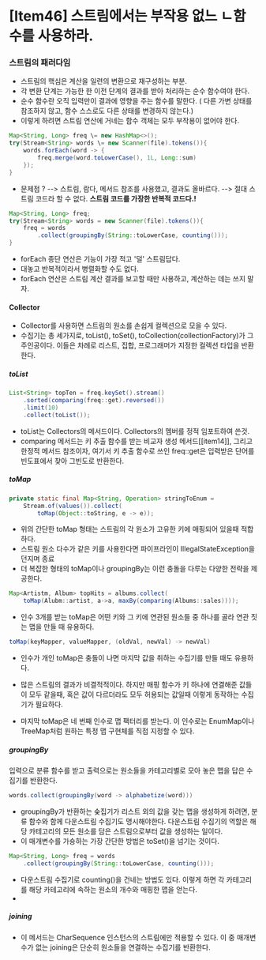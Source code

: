 # [Item46] 스트림에서는 부작용 없느 ㄴ함수를 사용하라. 

### 스트림의 패러다임 
- 스트림의 핵심은 계산을 일련의 변환으로 재구성하는 부분. 
- 각 변환 단계는 가능한 한 이전 단계의 결과를 받아 처리하는 순수 함수여야 한다. 
- 순수 함수란 오직 입력만이 결과에 영향을 주는 함수를 말한다. ( 다른 가변 상태를 참조하지 않고, 함수 스스로도 다른 상태를 변경하지 않는다.)
- 이렇게 하려면 스트림 연산에 거네는 함수 객체는 모두 부작용이 없어야 한다. 

```java
Map<String, Long> freq \= new HashMap<>();  
try(Stream<String> words \= new Scanner(file).tokens()){  
    words.forEach(word -> {  
        freq.merge(word.toLowerCase(), 1L, Long::sum)  
    });  
}
```
- 문제점 ? 
	--> 스트림, 람다, 메서드 참조를 사용했고, 결과도 올바르다. 
	--> 절대 스트림 코드라 할 수 없다.  **스트림 코드를 가장한 반복적 코드다.!**
	
```java
Map<String, Long> freq;
try(Stream<String> words = new Scanner(file).tokens()){
	freq = words
		.collect(groupingBy(String::toLowerCase, counting()));
}
```

 - forEach 종단 연산은 기능이 가장 적고 '덜' 스트림답다. 
 - 대놓고 반복적이라서 병렬화할 수도 없다. 
 - forEach 연산은 스트림 계산 결과를 보고할 때만 사용하고, 계산하는 데는 쓰지 말자. 
 
 #### Collector
  - Collector를 사용하면 스트림의 원소를 손쉽게 컬렉션으로 모을 수 있다. 
  - 수집기는 총 세가지로, toList(), toSet(), toCollection(collectionFactory)가  그 주인공이다.  이들은 차례로 리스트, 집합, 프로그래머가 지정한 컬렉션 타입을 반환한다. 
  
##### toList
```java
List<String> topTen = freq.keySet().stream()
	.sorted(comparing(freq::get).reversed())
	.limit(10)
	.collect(toList());
```
 - toList는 Collectors의 메서드이다.  Collectors의 멤버를 정적 임포트하여 쓴것. 
 - comparing 메서드는 키 추출 함수를 받는 비교자 생성 메서드[[item14]], 그리고 한정적 메서드 참조이자, 여기서 키 추출 함수로 쓰인 freq::get은 입력받은 단어를 빈도표에서 찾아 그빈도로 반환한다. 

##### toMap
```java
private static final Map<String, Operation> stringToEnum = 
	Stream.of(values()).collect(
		toMap(Object::toString, e -> e));
```
- 위의 간단한 toMap 형태는 스트림의 각 원소가 고유한 키에 매핑되어 있을때 적합하다. 
- 스트림 원소 다수가 같은 키를 사용한다면 파이프라인이 IllegalStateException을 던지며 종료
- 더 복잡한 형태의 toMap이나 groupingBy는 이런 충돌을 다루는 다양한 전략을 제공한다. 
```java
Map<Artistm, Album> topHits = albums.collect(
	toMap(Alubm::artist, a->a, maxBy(comparing(Albums::sales))));
```
- 인수 3개를 받는 toMap은 어떤 키와 그 키에 연관된 원소들 중 하나를 골라 연관 짓는 맵을 만들 때 유용하다. 


```java
toMap(keyMapper, valueMapper, (oldVal, newVal) -> newVal)
```
- 인수가 개인 toMap은 충돌이 나면 마지막 값을 취하는 수집기를 만들 때도 유용하다. 
- 많은 스트림의 결과가 비결적적이다. 하지만 매핑 함수가 키 하나에 연결해준 값들이 모두 같을때, 혹은 값이 다르더라도 모두 허용되는 값일때 이렇게 동작하는 수집기가 필요하다. 

- 마지막 toMap은 네 번째 인수로 맵 팩터리를 받는다. 이 인수로는 EnumMap이나 TreeMap처럼 원하는 특정 맵 구현체를 직접 지정할 수 있다. 

##### groupingBy
입력으로 분류 함수를 받고 출력으로는 원소들을 카테고리별로 모아 놓은 맵을 답은 수집기를 반환한다. 
```java
words.collect(groupingBy(word -> alphabetize(word)))
```
- groupingBy가 반환하는 숮집기가 리스트 외의 값을 갖는 맵을 생성하게 하려면, 분류 함수와 함께 다운스트림 수집기도 명시해야한다. 다운스트림 수집기의 역할은 해당 카테고리의 모든 원소를 담은 스트림으로부터 값을 생성하는 일이다. 
- 이 매개변수를 가숑하는 가장 간단한 방법은 toSet()을 넘기는 것이다. 
```java
Map<String, Long> freq = words 
	.collect(groupingBy(String::toLowerCase, counting()));
```
- 다운스트림 수집기로 counting()을 건네는 방법도 있다. 이렇게 하면 각 카테고리를 해당 카테고리에 속하는 원소의 개수와 매핑한 맵을 얻는다. 
-
##### joining 
- 이 메서드는 CharSequence 인스턴스의 스트림에만 적용할 수 있다. 이 중 매개변수가 없는 joining은 단순히 원소들을 연결하는 수집기를 반환한다. 
